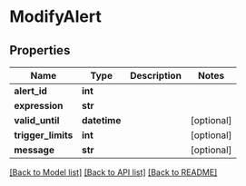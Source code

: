# ModifyAlert

## Properties
Name | Type | Description | Notes
------------ | ------------- | ------------- | -------------
**alert_id** | **int** |  | 
**expression** | **str** |  | 
**valid_until** | **datetime** |  | [optional] 
**trigger_limits** | **int** |  | [optional] 
**message** | **str** |  | [optional] 

[[Back to Model list]](../README.md#documentation-for-models) [[Back to API list]](../README.md#documentation-for-api-endpoints) [[Back to README]](../README.md)


